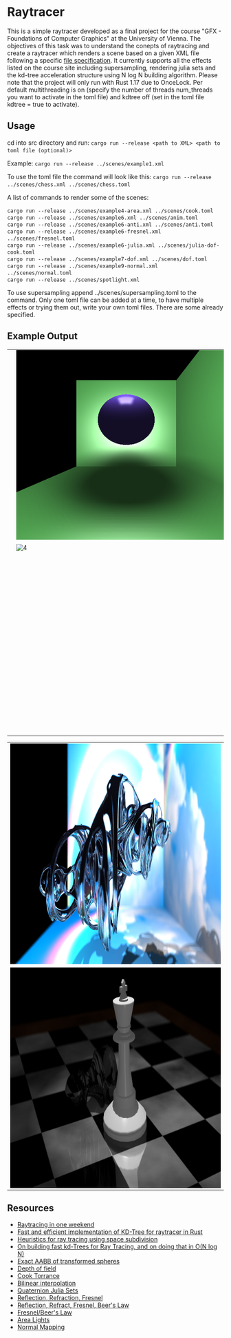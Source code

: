 # Raytracer
This is a simple raytracer developed as a final project for the course "GFX - Foundations of Computer Graphics" at the University of Vienna. The objectives of this task was to understand the conepts of raytracing and create a raytracer which renders a scene based on a given XML file following a specific [file specification](http://vda.univie.ac.at/Teaching/Graphics/23s/Labs/Lab3/lab2_file_specification.html). It currently supports all the effects listed on the course site including supersampling, rendering julia sets and the kd-tree acceleration structure using N log N building algorithm. Please note that the project will only run with Rust 1.17 due to OnceLock. Per default multithreading is on (specify the number of threads num_threads you want to activate in the toml file) and kdtree off (set in the toml file kdtree = true to activate).

## Usage
cd into src directory and run:
`cargo run --release <path to XML> <path to toml file (optional)>`

Example:
```cargo run --release ../scenes/example1.xml```

To use the toml file the command will look like this:
```cargo run --release ../scenes/chess.xml ../scenes/chess.toml```

A list of commands to render some of the scenes:
```cargo run --release ../scenes/example3.xml ../scenes/cook.toml
cargo run --release ../scenes/example4-area.xml ../scenes/cook.toml
cargo run --release ../scenes/example6.xml ../scenes/anim.toml
cargo run --release ../scenes/example6-anti.xml ../scenes/anti.toml
cargo run --release ../scenes/example6-fresnel.xml ../scenes/fresnel.toml
cargo run --release ../scenes/example6-julia.xml ../scenes/julia-dof-cook.toml
cargo run --release ../scenes/example7-dof.xml ../scenes/dof.toml
cargo run --release ../scenes/example9-normal.xml ../scenes/normal.toml
cargo run --release ../scenes/spotlight.xml
```

To use supersampling append ../scenes/supersampling.toml to the command. Only one toml file can be added at a time, to have multiple effects or trying them out, write your own toml files. There are some already specified. 

## Example Output
<table>
  <tr>
    <td> <img src="https://github.com/fini03/raytracer/blob/main/output/example3-cook.png"  alt="1" width = 512px height = 440px ></td>
    <td><img src="https://github.com/fini03/raytracer/blob/main/output/example4-area.png" alt="2" width = 512px height = 440px></td>
   </tr> 
   <tr>
      <td><img src="https://github.com/fini03/raytracer/blob/main/output/example7-dof.png" alt="3" width = 512px height = 440px></td>
      <td><img src="https://github.com/fini03/raytracer/blob/main/output/example9-normal.png" align="right" alt="4" width = 512px height = 440px>
  </td>
  </tr>
</table>
<table>
  <tr>
      <td><img src="https://github.com/fini03/raytracer/blob/main/output/example6-julia.png" alt="5" width = 1920px height = 512px></td>
   </tr>
   <tr>
      <td><img src="https://github.com/fini03/raytracer/blob/main/output/chess.png" align="right" alt="6" width = 1280px height = 512px>
   </td>
   </tr>
</table>

## Resources
* [Raytracing in one weekend](https://raytracing.github.io/books/RayTracingInOneWeekend.html)
* [Fast and efficient implementation of KD-Tree for raytracer in Rust](https://www.flomonster.fr/articles/kdtree.html)
* [Heuristics for ray tracing using space subdivision](https://graphicsinterface.org/wp-content/uploads/gi1989-22.pdf)
* [On building fast kd-Trees for Ray Tracing, and on doing that in O(N log N)](http://www.irisa.fr/prive/kadi/Sujets_CTR/kadi/Kadi_sujet2_article_Kdtree.pdf)
* [Exact AABB of transformed spheres](https://tavianator.com/2014/ellipsoid_bounding_boxes.html)
* [Depth of field](https://stackoverflow.com/questions/10012219/how-to-implement-depth-of-field-in-ray-tracer)
* [Cook Torrance](https://graphicscompendium.com/gamedev/15-pbr)
* [Bilinear interpolation](https://en.wikipedia.org/wiki/Bilinear_interpolation)
* [Quaternion Julia Sets](https://www.cs.cmu.edu/~kmcrane/Projects/QuaternionJulia/paper.pdf)
* [Reflection, Refraction, Fresnel](https://www.scratchapixel.com/lessons/3d-basic-rendering/introduction-to-shading/reflection-refraction-fresnel.html)
* [Reflection, Refract, Fresnel, Beer's Law](https://blog.demofox.org/2017/01/09/raytracing-reflection-refraction-fresnel-total-internal-reflection-and-beers-law/)
* [Fresnel/Beer's Law](https://blog.demofox.org/2017/01/09/raytracing-reflection-refraction-fresnel-total-internal-reflection-and-beers-law/)
* [Area Lights](http://raytracerchallenge.com/bonus/area-light.html)
* [Normal Mapping](http://www.opengl-tutorial.org/intermediate-tutorials/tutorial-13-normal-mapping/)
